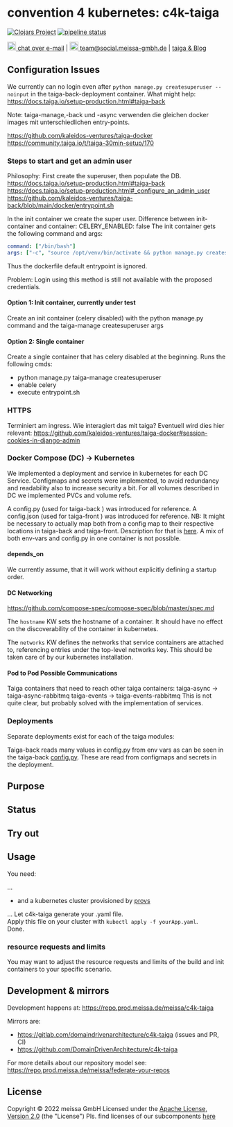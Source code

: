 # convention 4 kubernetes: c4k-taiga

[![Clojars Project](https://img.shields.io/clojars/v/org.domaindrivenarchitecture/c4k-taiga.svg)](https://clojars.org/org.domaindrivenarchitecture/c4k-taiga) [![pipeline status](https://gitlab.com/domaindrivenarchitecture/c4k-taiga/badges/master/pipeline.svg)](https://gitlab.com/domaindrivenarchitecture/c4k-taiga/-/commits/main) 

[<img src="https://domaindrivenarchitecture.org/img/delta-chat.svg" width=20 alt="DeltaChat"> chat over e-mail](mailto:buero@meissa-gmbh.de?subject=community-chat) | [<img src="https://meissa-gmbh.de/img/community/Mastodon_Logotype.svg" width=20 alt="team@social.meissa-gmbh.de"> team@social.meissa-gmbh.de](https://social.meissa-gmbh.de/@team) | [taiga & Blog](https://domaindrivenarchitecture.org)

## Configuration Issues

We currently can no login even after `python manage.py createsuperuser --noinput` in the taiga-back-deployment container. What might help: https://docs.taiga.io/setup-production.html#taiga-back

Note: taiga-manage,-back und -async verwenden die gleichen docker images mit unterschiedlichen entry-points.

https://github.com/kaleidos-ventures/taiga-docker
https://community.taiga.io/t/taiga-30min-setup/170

### Steps to start and get an admin user

Philosophy: First create the superuser, then populate the DB.
https://docs.taiga.io/setup-production.html#taiga-back
https://docs.taiga.io/setup-production.html#_configure_an_admin_user
https://github.com/kaleidos-ventures/taiga-back/blob/main/docker/entrypoint.sh

In the init container we create the super user. Difference between init-container and container: CELERY_ENABLED: false
The init container gets the following command and args:

```yaml
command: ["/bin/bash"]
args: ["-c", "source /opt/venv/bin/activate && python manage.py createsuperuser --noinput"]
```

Thus the dockerfile default entrypoint is ignored.

Problem: Login using this method is still not available with the proposed credentials.

#### Option 1: Init container, currently under test

Create an init container (celery disabled) with the python manage.py command and the taiga-manage createsuperuser args

#### Option 2: Single container

Create a single container that has celery disabled at the beginning.
Runs the following cmds:
* python manage.py taiga-manage createsuperuser
* enable celery
* execute entrypoint.sh

### HTTPS

Terminiert am ingress. Wie interagiert das mit taiga?
Eventuell wird dies hier relevant:
https://github.com/kaleidos-ventures/taiga-docker#session-cookies-in-django-admin

### Docker Compose (DC) -> Kubernetes

We implemented a deployment and service in kubernetes for each DC Service.
Configmaps and secrets were implemented, to avoid redundancy and readability also to increase security a bit.
For all volumes described in DC we implemented PVCs and volume refs.

A config.py (used for taiga-back ) was introduced for reference.
A config.json (used for taiga-front ) was introduced for reference.
NB: It might be necessary to actually map both from a config map to their respective locations in taiga-back and taiga-front. Description for that is [here](https://docs.taiga.io/setup-production.html).
A mix of both env-vars and config.py in one container is not possible.

#### depends_on

We currently assume, that it will work without explicitly defining a startup order.

#### DC Networking

https://github.com/compose-spec/compose-spec/blob/master/spec.md

The `hostname` KW sets the hostname of a container.
It should have no effect on the discoverability of the container in kubernetes.

The `networks` KW defines the networks that service containers are attached to, referencing entries under the top-level networks key.
This should be taken care of by our kubernetes installation.

#### Pod to Pod Possible Communications

Taiga containers that need to reach other taiga containers:
taiga-async -> taiga-async-rabbitmq
taiga-events -> taiga-events-rabbitmq
This is not quite clear, but probably solved with the implementation of services.

### Deployments

Separate deployments exist for each of the taiga modules:

Taiga-back reads many values in config.py from env vars as can be seen in the taiga-back [config.py](
https://github.com/kaleidos-ventures/taiga-back/blob/main/docker/config.py). These are read from configmaps and secrets in the deployment.

## Purpose

## Status

## Try out


## Usage

You need:

...

* and a kubernetes cluster provisioned by [provs]

...
Let c4k-taiga generate your .yaml file.  
Apply this file on your cluster with `kubectl apply -f yourApp.yaml`.  
Done.

### resource requests and limits

You may want to adjust the resource requests and limits of the build and init containers to your specific scenario.

## Development & mirrors

Development happens at: https://repo.prod.meissa.de/meissa/c4k-taiga

Mirrors are:

* https://gitlab.com/domaindrivenarchitecture/c4k-taiga (issues and PR, CI)
* https://github.com/DomainDrivenArchitecture/c4k-taiga

For more details about our repository model see: https://repo.prod.meissa.de/meissa/federate-your-repos

## License

Copyright © 2022 meissa GmbH
Licensed under the [Apache License, Version 2.0](LICENSE) (the "License")
Pls. find licenses of our subcomponents [here](doc/SUBCOMPONENT_LICENSE)

[provs]: https://gitlab.com/domaindrivenarchitecture/provs/
